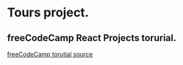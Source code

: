 # Tours project.

## freeCodeCamp React Projects torurial.

[freeCodeCamp torutial source](https://youtu.be/a_7Z7C_JCyo)
